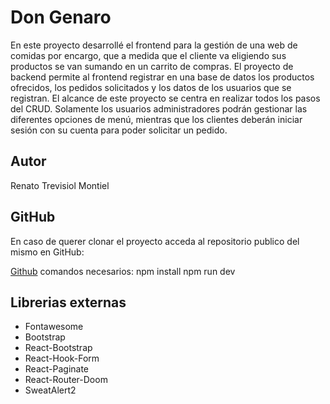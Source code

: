 # Don Genaro

En este proyecto desarrollé el frontend para la gestión de una web de comidas por encargo, que a medida que el cliente va eligiendo sus productos se van sumando en un carrito de compras.
El proyecto de backend permite al frontend registrar en una base de datos los productos ofrecidos, los pedidos solicitados y los datos de los usuarios que se registran.
El alcance de este proyecto se centra en realizar todos los pasos del CRUD. Solamente los usuarios administradores podrán gestionar las diferentes opciones de menú, mientras que los clientes deberán iniciar sesión con su cuenta para poder solicitar un pedido.

## Autor

Renato Trevisiol Montiel

## GitHub

En caso de querer clonar el proyecto acceda al repositorio publico del mismo en GitHub:

[Github](https://github.com/f-montiel/comitiando/)
comandos necesarios:
npm install
npm run dev

## Librerias externas

-  Fontawesome
-  Bootstrap
-  React-Bootstrap
-  React-Hook-Form
-  React-Paginate
-  React-Router-Doom
-  SweatAlert2